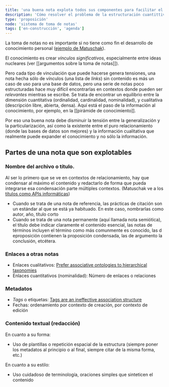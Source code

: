 ```yaml
---
title: 'una buena nota explota todos sus componentes para facilitar el trabajo cognitivo y la vinculación'
description: 'Cómo resolver el problema de la estructuración cuantittiva y la finura cualitativa de una nota'
type: 'proposición'
node: 'sistema de toma de notas'
tags: ['en-construcción', 'agenda']
---
```


La toma de notas no es importante si no tiene como fin el desarrollo de conocimiento personal ([ejemplo de Matuschak](https://notes.andymatuschak.org/z7kEFe6NfUSgtaDuUjST1oczKKzQQeQWk4Dbc)).

El conocimiento es crear *vínculos significativos*, especialmente entre ideas nucleares (ver [[argumentos sobre la toma de notas]]).

Pero cada tipo de vinculación que puede hacerse genera tensiones, una nota hecha sólo de vínculos (una lista de *links*) sin contenido es más un caso de uso para una base de datos, pero una serie de notas poco estructuradas hace muy difícil encontrarlas en contextos donde pueden ser *relevantes* mientras se escribe. Se trata de encontrar un equilibrio entre la dimensión cuantitativa (ordinalidad, cardinalidad, nominalidad), y cualitativa (descripción libre, abierta, densa). Aquí está el paso de la información al conocimiento, por ejemplo, en la [[pirámide de conocimiento]].

Por eso una buena nota debe disminuir la tensión entre la generalización y la particularización, así como la existente entre el puro relacionamiento (donde las bases de datos son mejores) y la información cualitativa que realmente puede expander el conocimiento y no sólo la información.

## Partes de una nota que son explotables

### Nombre del archivo o título. 

Al ser lo primero que se ve en contextos de relacionamiento, hay que condensar al máximo el contenido y redactarlo de forma que pueda integrarse esa condensación parte múltiples contextos. (Matuschak ve a los [títulos como APIs informáticas](https://notes.andymatuschak.org/z3XP5GRmd9z1D2qCE7pxUvbeSVeQuMiqz9x1C))

- Cuando se trata de una nota de referencia, las prácticas de citación son un estándar al que se está ya habituado. En este caso, nombrarlas como autor, año, título corto
- Cuando se trata de una nota permanente (aquí llamada nota semiótica), el título debe indicar claramente el contenido esencial, las notas de términos incluyen el término como más comunmente es conocido, las d eproposición contienen la proposición condensada, las de argumento la conclusión, etcétera.

### Enlaces a otras notas

- Enlaces cualitativos: [Prefer associative ontologies to hierarchical taxonomies](https://notes.andymatuschak.org/z29hLZHiVt7W2uss2uMpSZquAX5T6vaeSF6Cy)
- Enlaces cuantitativos (nominalidad): Número de enlaces o relaciones

### Metadatos

- *Tags* o etiquetas: [Tags are an ineffective association structure](https://notes.andymatuschak.org/z3MzhvmesiD2htMaEFQJif7gJgyaHAQvKH49Z)
- Fechas: ordenamiento por contexto de creación, por contexto de edición

### Contenido textual (redacción)

En cuanto a su forma:

- Uso de plantillas o repetición espacial de la estructura (siempre poner los metadatos al principio o al final, siempre citar de la misma forma, etc.)

En cuanto a su estilo:

- Uso cuidadoso de terminología, oraciones simples que sinteticen el contenido